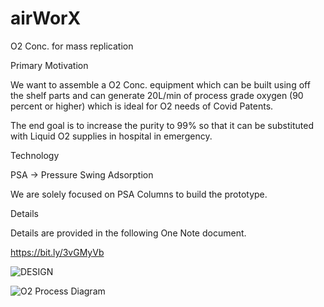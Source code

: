 # airWorX
O2 Conc. for mass replication

Primary Motivation

We want to assemble a O2 Conc. equipment which can be built using off the shelf parts and can generate 20L/min of process grade oxygen (90 percent or higher) which is ideal for O2 needs of Covid Patents.

The end goal is to increase the purity to 99% so that it can be substituted with Liquid O2 supplies in hospital in emergency. 

Technology

PSA -> Pressure Swing Adsorption

We are solely focused on PSA Columns to build the prototype. 

Details

Details are provided in the following One Note document. 

https://bit.ly/3vGMyVb


![DESIGN](https://i.ibb.co/t8j9Wjr/PSA-O2-CYCLE.png)


![O2 Process Diagram](https://i.ibb.co/PZNLdzQ/PSA-O2-Process-Diagram.png)
